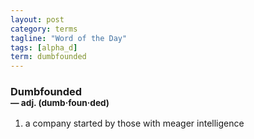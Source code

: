 ```yaml
---
layout: post
category: terms
tagline: "Word of the Day"
tags: [alpha_d]
term: dumbfounded
---
```


<h3>Dumbfounded<br/> <small>&mdash; adj. (dumb<span>&middot;</span>foun<span>&middot;</span>ded)</small></h3>
<p><ol>
<li>a company started by those with meager intelligence</li>
</ol></p>
